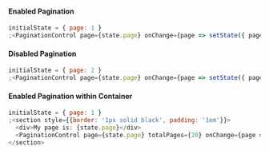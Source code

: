 #### Enabled Pagination

```js
initialState = { page: 1 }
;<PaginationControl page={state.page} onChange={page => setState({ page })} />
```

#### Disabled Pagination

```js
initialState = { page: 2 }
;<PaginationControl page={state.page} onChange={page => setState({ page })} disabled />
```

#### Enabled Pagination within Container

```js
initialState = { page: 1 }
;<section style={{border: '1px solid black', padding: '1em'}}>
  <div>My page is: {state.page}</div>
  <PaginationControl page={state.page} totalPages={20} onChange={page => { setState({ page}) }} />
</section>
```

